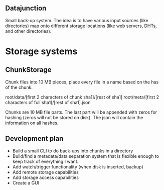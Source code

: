 Datajunction
------------

Small back-up system. The idea is to have various input sources (like directories) map onto different storage locations (like web servers, DHTs, and other directories).

Storage systems
===============

ChunkStorage
------------
Chunk files into 10 MB pieces, place every file in a name based on the has of the chunk.

root/data/[first 2 characters of chunk sha1]/[rest of sha1]
root/meta/[first 2 characters of full sha1]/[rest of sha1].json

Chunks are 10 MB file parts. The last part will be appended with zeros for hashing (zeros will not be stored on disk).
The json will contain the information on all hashes.

Development plan
----------------
- Build a small CLI to do back-ups into chunks in a directory
- Build/find a metadata/data separation system that is flexible enough to keep track of everything I want.
- Add watch/trigger functionality (when disk is inserted, backup)
- Add remote storage capabilities
- Add storage access capabilities
- Create a GUI



